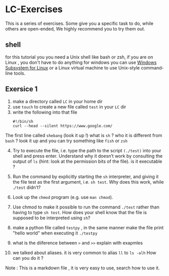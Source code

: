 # LC-Exercises
This is a  series of exercises. Some give you a specific task to do, while others are open-ended, We highly recommend  you to try them out.
## shell 
for this tutorial you you need a Unix shell like bash or zsh, if you are on Linux , you don't have to do anything 
for windows you can use [Windows Subsystem for
    Linux](https://docs.microsoft.com/en-us/windows/wsl/) or a Linux virtual
    machine to use Unix-style command-line tools.
##  Exersice 1 
1. make a directory called `LC`  in your home dir 
2. use `touch` to create a new file called `test` in your `LC` dir 
3. write the following into that file 
    ```
    #!/bin/sh
    curl --head --silent https://www.google.com/
    ```
The first line called `shebang` (look it up !)
what is `sh` ? who it is different from `bash` ? look it up and you can try something like `fish` or `zsh` 

4. Try to execute the file, i.e. type the path to the script `(./test)` into your shell and press enter. Understand why it doesn’t work by consulting the output of `ls` (hint: look at the permission bits of the file). is it executable ?

5. Run the command by explicitly starting the `sh` interpreter, and giving it the file test as the first argument, i.e. `sh test`. Why does this work, while .`/test` didn’t?

6. Look up the `chmod` program (e.g. use `man chmod`).

7. Use chmod to make it possible to run the command `./test` rather than having to type `sh test`. How does your shell know that the file is supposed to be interpreted using `sh`?

8. make a python file called `testpy` , in the same manner make the file print "hello world" when executing it `./testpy`

9. what is the diiference between `>` and `>>` explain with exapmles 

10. we talked about aliases. it is very common to alias `ll` to `ls -alh` How can you do it ?

Note : This is a markdown file , it is very easy to use, search how to use it. 
